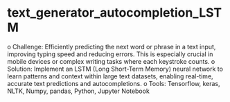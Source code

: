 # text_generator_autocompletion_LSTM
o	Challenge: Efficiently predicting the next word or phrase in a text input, improving typing speed and reducing errors. This is especially crucial in mobile devices or complex writing tasks where each keystroke counts. 
o	Solution: Implement an LSTM (Long Short-Term Memory) neural network to learn patterns and context within large text datasets, enabling real-time, accurate text predictions and autocompletions.
o	Tools: Tensorflow, keras, NLTK, Numpy, pandas, Python, Jupyter Notebook 

